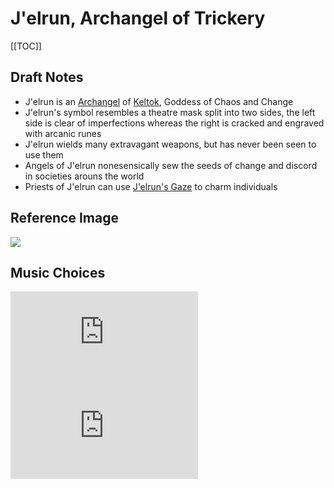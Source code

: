 # J'elrun, Archangel of Trickery

[[TOC]]

## Draft Notes

- J'elrun is an [Archangel](/concepts/archangel.md) of [Keltok](keltok.md), Goddess of Chaos and Change
- J'elrun's symbol resembles a theatre mask split into two sides, the left side is clear of imperfections whereas the right is cracked and engraved with arcanic runes
- J'elrun wields many extravagant weapons, but has never been seen to use them
- Angels of J'elrun nonesensically sew the seeds of change and discord in societies arouns the world
- Priests of J'elrun can use [J'elrun's Gaze](/spells/jelrunsGaze.md) to charm individuals

## Reference Image

![](/.assets/img/jelrun.png)

## Music Choices

<iframe src="https://www.youtube.com/embed/EHvsApnM5Vo" frameborder="0"></iframe>

<iframe src="https://www.youtube.com/embed/qA_kWCsFaSo" frameborder="0"></iframe>
